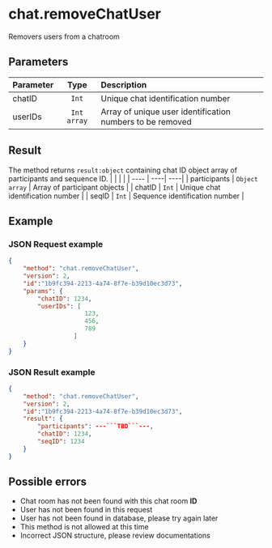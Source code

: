 # chat.removeChatUser

Removers users from a chatroom

## Parameters

| Parameter | Type | Description       | 
| --- | :---: | :--- |
| chatID |  `Int`  | Unique chat identification number |
| userIDs |  `Int array`  | Array of unique user identification numbers to be removed |

## Result
The method returns `result:object` containing chat ID object array of participants and sequence ID.
 | | | |
| ---- | ----| ----|
| participants | `Object array` | Array of participant objects |
| chatID | `Int` | Unique chat identification number | 
| seqID | `Int` | Sequence identification number |


## Example

### JSON Request example
```JSON
{
    "method": "chat.removeChatUser",
    "version": 2,
    "id":"1b9fc394-2213-4a74-8f7e-b39d10ec3d73",
    "params": {
        "chatID": 1234,
        "userIDs": [ 
                     123, 
                     456, 
                     789
                  ]
    }
}
```

### JSON Result example
```JSON
{
    "method": "chat.removeChatUser",
    "version": 2,
    "id":"1b9fc394-2213-4a74-8f7e-b39d10ec3d73",
    "result": {
        "participants": ---```TBD```---,
        "chatID": 1234,
        "seqID": 1234 
    }
}
```


## Possible errors

* Chat room has not been found with this chat room **ID**
* User has not been found in this request
* User has not been found in database, please try again later
* This method is not allowed at this time
* Incorrect JSON structure, please review documentations
